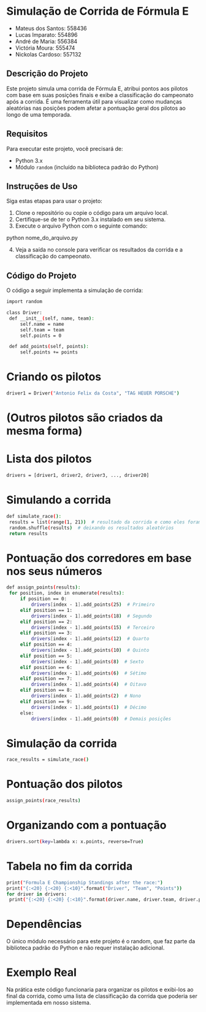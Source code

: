 # Simulação de Corrida de Fórmula E

- Mateus dos Santos: 558436
- Lucas Imparato: 554896
- André de Maria: 556384
- Victória Moura: 555474
- Nickolas Cardoso: 557132

## Descrição do Projeto
Este projeto simula uma corrida de Fórmula E, atribui pontos aos pilotos com base em suas posições finais e exibe
a classificação do campeonato após a corrida. É uma ferramenta útil para visualizar como mudanças aleatórias nas
posições podem afetar a pontuação geral dos pilotos ao longo de uma temporada.

## Requisitos
Para executar este projeto, você precisará de:
- Python 3.x
- Módulo `random` (incluído na biblioteca padrão do Python)

## Instruções de Uso
Siga estas etapas para usar o projeto:
1. Clone o repositório ou copie o código para um arquivo local.
2. Certifique-se de ter o Python 3.x instalado em seu sistema.
3. Execute o arquivo Python com o seguinte comando:

python nome_do_arquivo.py

4. Veja a saída no console para verificar os resultados da corrida e a classificação do campeonato.

## Código do Projeto
O código a seguir implementa a simulação de corrida:

```bash
import random

class Driver:
 def __init__(self, name, team):
     self.name = name
     self.team = team
     self.points = 0

 def add_points(self, points):
     self.points += points
```

# Criando os pilotos
```bash
driver1 = Driver("Antonio Felix da Costa", "TAG HEUER PORSCHE")
```
# (Outros pilotos são criados da mesma forma)
# Lista dos pilotos
```bash
drivers = [driver1, driver2, driver3, ..., driver20]
```
# Simulando a corrida
```bash
def simulate_race():
 results = list(range(1, 21))  # resultado da corrida e como eles foram
 random.shuffle(results)  # deixando os resultados aleatórios
 return results
```
# Pontuação dos corredores em base nos seus números
```bash
def assign_points(results):
 for position, index in enumerate(results):
     if position == 0:
         drivers[index - 1].add_points(25)  # Primeiro
     elif position == 1:
         drivers[index - 1].add_points(18)  # Segundo
     elif position == 2:
         drivers[index - 1].add_points(15)  # Terceiro
     elif position == 3:
         drivers[index - 1].add_points(12)  # Quarto
     elif position == 4:
         drivers[index - 1].add_points(10)  # Quinto
     elif position == 5:
         drivers[index - 1].add_points(8)  # Sexto
     elif position == 6:
         drivers[index - 1].add_points(6)  # Sétimo
     elif position == 7:
         drivers[index - 1].add_points(4)  # Oitavo
     elif position == 8:
         drivers[index - 1].add_points(2)  # Nono
     elif position == 9:
         drivers[index - 1].add_points(1)  # Décimo
     else:
         drivers[index - 1].add_points(0)  # Demais posições
```
# Simulação da corrida
```bash
race_results = simulate_race()
```
# Pontuação dos pilotos
```bash
assign_points(race_results)
```
# Organizando com a pontuação
```bash
drivers.sort(key=lambda x: x.points, reverse=True)
```
# Tabela no fim da corrida
```bash
print("Formula E Championship Standings after the race:")
print("{:<20} {:<20} {:<10}".format("Driver", "Team", "Points"))
for driver in drivers:
 print("{:<20} {:<20} {:<10}".format(driver.name, driver.team, driver.points))
```

# Dependências
O único módulo necessário para este projeto é o random, que faz parte da biblioteca padrão do Python
e não requer instalação adicional.

# Exemplo Real
Na prática este código funcionaria para organizar os pilotos e exibi-los ao final da corrida, como uma lista de classificação da corrida que poderia ser implementada em nosso sistema.
